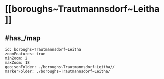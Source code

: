 # [[boroughs~Trautmannsdorf~Leitha]] 


## #has_/map  



```leaflet
id: boroughs~Trautmannsdorf~Leitha
zoomFeatures: true 
minZoom: 2 
maxZoom: 18
geojsonFolder: ./boroughs~Trautmannsdorf~Leitha//
markerFolder: ./boroughs~Trautmannsdorf~Leitha/
```

